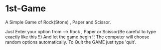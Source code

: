# 1st-Game
A Simple Game of Rock(Stone) , Paper and Scissor.

Just Enter your option from --> Rock , Paper or Scissor(Be careful to type exactly like this !!)
And let the game begin !! The computer will choose random options automatically.
To Quit the GAME just type 'quit'.
